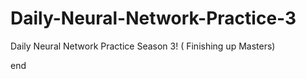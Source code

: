 # Daily-Neural-Network-Practice-3
Daily Neural Network Practice Season 3! ( Finishing up Masters)


















end 